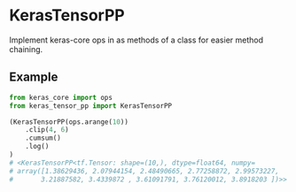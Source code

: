 # KerasTensorPP
Implement keras-core ops in as methods of a class for easier method chaining.

## Example

```python
from keras_core import ops
from keras_tensor_pp import KerasTensorPP

(KerasTensorPP(ops.arange(10))
    .clip(4, 6)
    .cumsum()
    .log()
)
# <KerasTensorPP<tf.Tensor: shape=(10,), dtype=float64, numpy=
# array([1.38629436, 2.07944154, 2.48490665, 2.77258872, 2.99573227,
#       3.21887582, 3.4339872 , 3.61091791, 3.76120012, 3.8918203 ])>>
```
